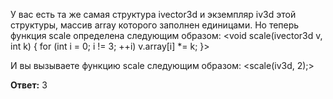 У вас есть та же самая структура ivector3d и экземпляр iv3d этой структуры, массив array которого заполнен единицами. Но теперь функция scale определена следующим образом:
<void scale(ivector3d v, int k) 
{
    for (int i = 0; i != 3; ++i)
        v.array[i] *= k;
}>

И вы вызываете функцию scale следующим образом:
<scale(iv3d, 2);>

**Ответ:** 3